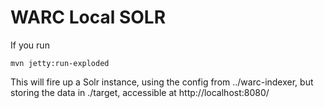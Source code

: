WARC Local SOLR
===============

If you run

    mvn jetty:run-exploded

This will fire up a Solr instance, using the config from ../warc-indexer, but storing the data in ./target, accessible at http://localhost:8080/


